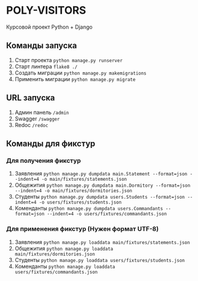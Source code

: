 # POLY-VISITORS

Курсовой проект Python + Django

## Команды запуска

1. Старт проекта `python manage.py runserver`
2. Старт линтера `flake8 ./`
3. Создать миграции `python manage.py makemigrations`
4. Применить миграции `python manage.py migrate`

## URL запуска

1. Админ панель `/admin`
2. Swagger `/swagger`
3. Redoc `/redoc`

## Команды для фикстур

### Для получения фикстур
1. Заявления
    `python manage.py dumpdata main.Statement --format=json --indent=4 -o main/fixtures/statements.json`
2. Общежития
    `python manage.py dumpdata main.Dormitory --format=json --indent=4 -o main/fixtures/dormitories.json`
3. Студенты
    `python manage.py dumpdata users.Students --format=json --indent=4 -o users/fixtures/students.json`
4. Коменданты
    `python manage.py dumpdata users.Commandants --format=json --indent=4 -o users/fixtures/commandants.json`

### Для применения фикстур (Нужен формат UTF-8)
1. Заявления
    `python manage.py loaddata main/fixtures/statements.json`
2. Общежития
    `python manage.py loaddata main/fixtures/dormitories.json`
3. Студенты
    `python manage.py loaddata users/fixtures/students.json`
4. Коменданты
    `python manage.py loaddata users/fixtures/commandants.json`